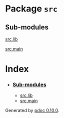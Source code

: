 Package `src`
=============

Sub-modules
-----------

[src.lib](lib "src.lib")

[src.main](main "src.main")

Index
=====

*   ### [Sub-modules](#header-submodules)
    
    *   [src.lib](lib "src.lib")
    *   [src.main](main "src.main")

Generated by [pdoc 0.10.0](https://pdoc3.github.io/pdoc "pdoc: Python API documentation generator").